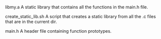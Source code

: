 libmy.a
A static library that contains all the functions in the main.h file.

create_static_lib.sh
A script that creates a static library from all the .c files that are in the current dir.

main.h
A header file containing function prototypes.
